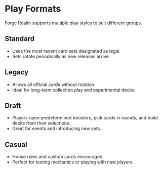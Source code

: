 # Play Formats

Forge Realm supports multiple play styles to suit different groups.

## Standard
- Uses the most recent card sets designated as legal.
- Sets rotate periodically as new releases arrive.

## Legacy
- Allows all official cards without rotation.
- Ideal for long-term collection play and experimental decks.

## Draft
- Players open predetermined boosters, pick cards in rounds, and build decks from their selections.
- Great for events and introducing new sets.

## Casual
- House rules and custom cards encouraged.
- Perfect for testing mechanics or playing with new players.
